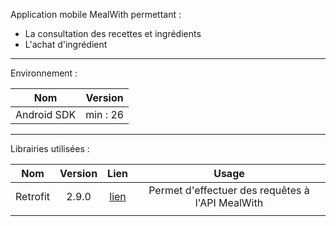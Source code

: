Application mobile MealWith permettant :
<ul>
    <li> La consultation des recettes et ingrédients</li>
    <li> L'achat d'ingrédient</li>
</ul>

---
Environnement :

| Nom                  | Version
| -------------        |:---:    
| Android SDK     |    min : 26  |
---
Librairies utilisées :


| Nom                  | Version | Lien | Usage  |
| -------------        |:---:    | :---:|:-----: |
| Retrofit       |  2.9.0  |  [lien](https://github.com/square/retrofit)    |  Permet d'effectuer des requêtes à l'API MealWith     |
|                      |         |      |        |